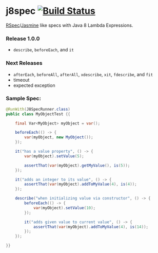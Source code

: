 j8spec [![Build Status](https://travis-ci.org/j8spec/j8spec.svg?branch=master)](https://travis-ci.org/j8spec/j8spec)
======

[RSpec](http://rspec.info/)/[Jasmine](http://jasmine.github.io/) like specs with Java 8 Lambda Expressions.

### Release 1.0.0

- `describe`, `beforeEach`, and `it`

### Next Releases

- `afterEach`, `beforeAll`, `afterAll`, `xdescribe`, `xit`, `fdescribe`, and `fit`
- timeout
- expected exception

### Sample Spec:

```java
@RunWith(J8SpecRunner.class)
public class MyObjectTest {{

    final Var<MyObject> myObject = var();

    beforeEach(() -> {
        var(myObject, new MyObject());
    });

    it("has a value property", () -> {
        var(myObject).setValue(5);

        assertThat(var(myObject).getMyValue(), is(5));
    });

    it("adds an integer to its value", () -> {
        assertThat(var(myObject).addToMyValue(4), is(4));
    });

    describe("when initializing value via constructor", () -> {
        beforeEach(() -> {
            var(myObject).setValue(10);
        });

        it("adds given value to current value", () -> {
            assertThat(var(myObject).addToMyValue(4), is(14));
        });
    });

}}

```
